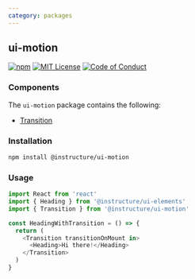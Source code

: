```yaml
---
category: packages
---
```


## ui-motion

[![npm][npm]][npm-url]
[![MIT License][license-badge]][license]
[![Code of Conduct][coc-badge]][coc]

### Components

The `ui-motion` package contains the following:

- [Transition](#Transition)

### Installation

```sh
npm install @instructure/ui-motion
```

### Usage

```js
import React from 'react'
import { Heading } from '@instructure/ui-elements'
import { Transition } from '@instructure/ui-motion'

const HeadingWithTransition = () => {
  return (
    <Transition transitionOnMount in>
      <Heading>Hi there!</Heading>
    </Transition>
  )
}
```

[npm]: https://img.shields.io/npm/v/@instructure/ui-motion.svg
[npm-url]: https://npmjs.com/package/@instructure/ui-motion
[license-badge]: https://img.shields.io/npm/l/instructure-ui.svg?style=flat-square
[license]: https://github.com/instructure/instructure-ui/blob/master/LICENSE
[coc-badge]: https://img.shields.io/badge/code%20of-conduct-ff69b4.svg?style=flat-square
[coc]: https://github.com/instructure/instructure-ui/blob/master/CODE_OF_CONDUCT.md
